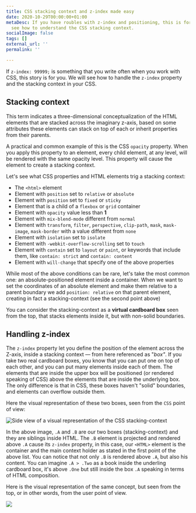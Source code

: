 ```yaml
---
title: CSS stacking context and z-index made easy
date: 2020-10-29T00:00:00+01:00
metaDesc: If you have roubles with z-index and positioning, this is for you. Let's
  see how to understand the CSS stacking context.
socialImage: false
tags: []
external_url: ''
permalink: ''

---
```

If `z-index: 99999;` is something that you write often when you work with CSS, this story is for you. We will see how to handle the `z-index`  property and the stacking context in your CSS.

## Stacking context

This term indicates a three-dimensional conceptualization of the HTML elements that are stacked across the imaginary z-axis, based on some attributes these elements can stack on top of each or inherit properties from their parents.

A practical and common example of this is the CSS `opacity` property. When you apply this property to an element, every child element, at any level, will be rendered with the same opacity level. This property will cause the element to create a stacking context.

Let's see what CSS properties and HTML elements trig a stacking context:

* The `<html>` element
* Element with `position` set to `relative` or `absolute`
* Element with `position` set to `fixed` or `sticky`
* Element that is a child of a `flexbox` or `grid` container
* Element with `opacity` value less than **1**
* Element with `mix-blend-mode` different from `normal`
* Element with `transform`, `filter`, `perspective`, `clip-path`, `mask`, `mask-image`, `mask-border` with a value different from `none`
* Element with `isolation` set to `isolate`
* Element with `-webkit-overflow-scrolling` set to `touch`
* Element with `contain` set to `layout` or `paint`, or keywords that include them, like `contain: strict` and `contain: content`
* Element with `will-change` that specify one of the above properties

While most of the above conditions can be rare, let's take the most common one: an absolute-positioned element inside a container. When we want to set the coordinates of an absolute element and make them relative to a parent boundary we add `position: relative` on that parent element, creating in fact a stacking-context (see the second point above)

You can consider the stacking-context as a **virtual cardboard box** seen from the top, that stacks elements inside it, but with non-solid boundaries.

## Handling z-index

The `z-index` property let you define the position of the element across the Z-axis, inside a stacking context — from here referenced as "_box"_. If you take two real cardboard boxes, you know that you can put one on top of each other, and you can put many elements inside each of them. The elements that are inside the upper box will be positioned (or rendered speaking of CSS) above the elements that are inside the underlying box. The only difference is that in CSS, these boxes haven't "solid" boundaries, and elements can overflow outside them.

Here the visual representation of these two boxes, seen from the `CSS` point of view:

![Side view of a visual representation of the CSS stacking-context](/images/uploads/z-index-side.svg)

In the above image, `.A` and `.B` are our two boxes (stacking-context) and they are siblings inside HTML. The `.B` element is projected and rendered above `.A` cause its `z-index` property, in this case, our `<HTML>` element is the container and the main context holder as stated in the first point of the above list. You can notice that not only `.B` is rendered above `.A`, but also his content. You can imagine `.A > .Two` as a book inside the underling cardboard box, it's above `.One` but still inside the box `.A` speaking in terms of HTML composition.

Here is the visual representation of the same concept, but seen from the top, or in other words, from the user point of view.

![](/images/uploads/z-index-top.svg)